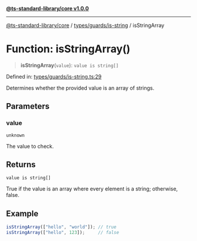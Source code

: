 [**@ts-standard-library/core v1.0.0**](../../../../README.md)

***

[@ts-standard-library/core](../../../../modules.md) / [types/guards/is-string](../README.md) / isStringArray

# Function: isStringArray()

> **isStringArray**(`value`): `value is string[]`

Defined in: [types/guards/is-string.ts:29](https://github.com/gabaudette/ts-stdlib/blob/ea80ba1db09c741e99f8cb19e94e5a29b81b623b/packages/core/src/types/guards/is-string.ts#L29)

Determines whether the provided value is an array of strings.

## Parameters

### value

`unknown`

The value to check.

## Returns

`value is string[]`

True if the value is an array where every element is a string; otherwise, false.

## Example

```typescript
isStringArray(["hello", "world"]); // true
isStringArray(["hello", 123]);     // false
```
